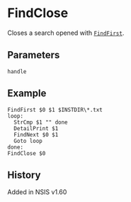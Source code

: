 # FindClose

Closes a search opened with [`FindFirst`][1].

## Parameters

    handle

## Example

    FindFirst $0 $1 $INSTDIR\*.txt
    loop:
      StrCmp $1 "" done
      DetailPrint $1
      FindNext $0 $1
      Goto loop
    done:
    FindClose $0

## History

Added in NSIS v1.60

[1]: FindFirst.md
